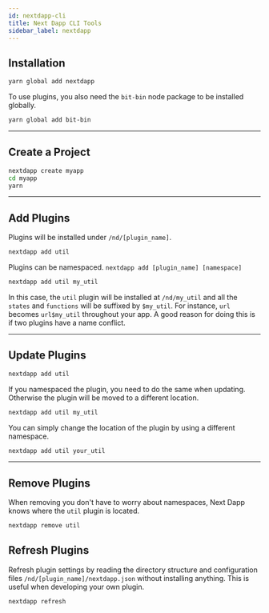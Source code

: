 ```yaml
---
id: nextdapp-cli
title: Next Dapp CLI Tools
sidebar_label: nextdapp
---
```


## Installation

```bash
yarn global add nextdapp
```

To use plugins, you also need the `bit-bin` node package to be installed globally.

```bash
yarn global add bit-bin
```

---

## Create a Project

```bash
nextdapp create myapp
cd myapp
yarn
```
---

## Add Plugins

Plugins will be installed under `/nd/[plugin_name]`.

```bash
nextdapp add util
```

Plugins can be namespaced. `nextdapp add [plugin_name] [namespace]`

```bash
nextdapp add util my_util
```

In this case, the `util` plugin will be installed at `/nd/my_util` and all the `states` and `functions` will be suffixed by `$my_util`. For instance, `url` becomes `url$my_util` throughout your app. A good reason for doing this is if two plugins have a name conflict.

---

## Update Plugins

```bash
nextdapp add util
```

If you namespaced the plugin, you need to do the same when updating. Otherwise the plugin will be moved to a different location.

```bash
nextdapp add util my_util
```

You can simply change the location of the plugin by using a different namespace.

```bash
nextdapp add util your_util
```

---

## Remove Plugins

When removing you don't have to worry about namespaces, Next Dapp knows where the `util` plugin is located.

```bash
nextdapp remove util
```

## Refresh Plugins

Refresh plugin settings by reading the directory structure and configuration files `/nd/[plugin_name]/nextdapp.json` without installing anything. This is useful when developing your own plugin.

```bash
nextdapp refresh
```
